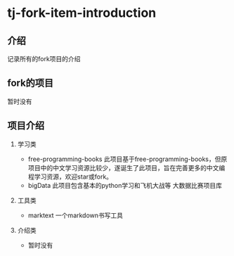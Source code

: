 # tj-fork-item-introduction

## 介绍
  记录所有的fork项目的介绍
  
## fork的项目
  暂时没有

## 项目介绍
  1. 学习类
      - free-programming-books 此项目基于free-programming-books，但原项目中的中文学习资源比较少，遂诞生了此项目，旨在完善更多的中文编程学习资源，欢迎star或fork。
      - bigData 此项目包含基本的python学习和飞机大战等 大数据比赛项目库
    
  2. 工具类
      - marktext 一个markdown书写工具
  
  3. 介绍类
      - 暂时没有

